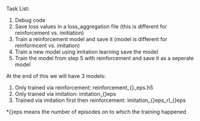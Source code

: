 Task List:

1) Debug code
2) Save loss values in a loss_aggregation file (this is different for reinforcement vs. imitiation)
3) Train a reinforcement model and save it (model is different for reinformcent vs. imitation)
4) Train a new model using imitation learning save the model
5) Train the model from step 5 with reinforcement and save it as a seperate model

At the end of this we will have 3 models: 
1) Only trained via reinforcement: reinforcement_{}_eps.h5 
2) Only trained via imitation: imitation_{}eps
3) Trained via imitation first then reinforcement: imitation_{}eps_rl_{}eps

*{}eps means the number of episodes on to which the training happened
